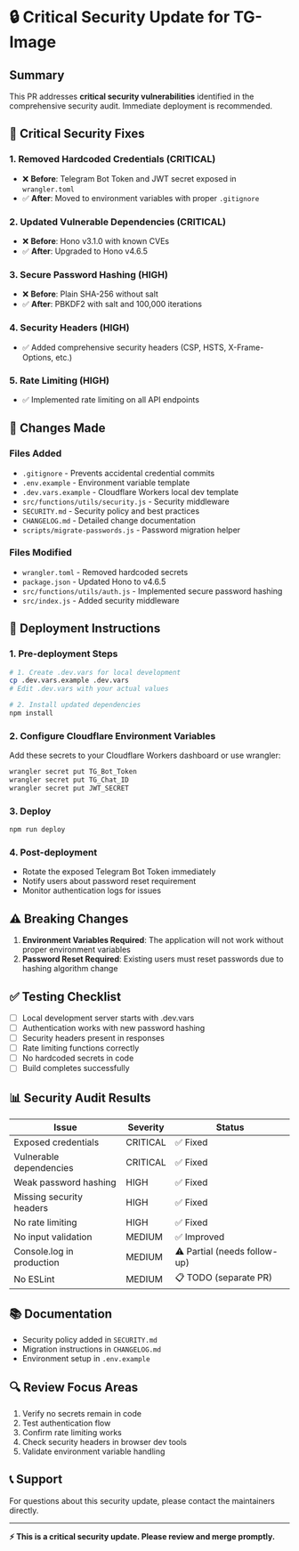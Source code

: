 # 🔒 Critical Security Update for TG-Image

## Summary
This PR addresses **critical security vulnerabilities** identified in the comprehensive security audit. Immediate deployment is recommended.

## 🚨 Critical Security Fixes

### 1. **Removed Hardcoded Credentials** (CRITICAL)
- ❌ **Before**: Telegram Bot Token and JWT secret exposed in `wrangler.toml`
- ✅ **After**: Moved to environment variables with proper `.gitignore`

### 2. **Updated Vulnerable Dependencies** (CRITICAL)
- ❌ **Before**: Hono v3.1.0 with known CVEs
- ✅ **After**: Upgraded to Hono v4.6.5

### 3. **Secure Password Hashing** (HIGH)
- ❌ **Before**: Plain SHA-256 without salt
- ✅ **After**: PBKDF2 with salt and 100,000 iterations

### 4. **Security Headers** (HIGH)
- ✅ Added comprehensive security headers (CSP, HSTS, X-Frame-Options, etc.)

### 5. **Rate Limiting** (HIGH)
- ✅ Implemented rate limiting on all API endpoints

## 📝 Changes Made

### Files Added
- `.gitignore` - Prevents accidental credential commits
- `.env.example` - Environment variable template
- `.dev.vars.example` - Cloudflare Workers local dev template
- `src/functions/utils/security.js` - Security middleware
- `SECURITY.md` - Security policy and best practices
- `CHANGELOG.md` - Detailed change documentation
- `scripts/migrate-passwords.js` - Password migration helper

### Files Modified
- `wrangler.toml` - Removed hardcoded secrets
- `package.json` - Updated Hono to v4.6.5
- `src/functions/utils/auth.js` - Implemented secure password hashing
- `src/index.js` - Added security middleware

## 🚀 Deployment Instructions

### 1. **Pre-deployment Steps**
```bash
# 1. Create .dev.vars for local development
cp .dev.vars.example .dev.vars
# Edit .dev.vars with your actual values

# 2. Install updated dependencies
npm install
```

### 2. **Configure Cloudflare Environment Variables**
Add these secrets to your Cloudflare Workers dashboard or use wrangler:
```bash
wrangler secret put TG_Bot_Token
wrangler secret put TG_Chat_ID
wrangler secret put JWT_SECRET
```

### 3. **Deploy**
```bash
npm run deploy
```

### 4. **Post-deployment**
- Rotate the exposed Telegram Bot Token immediately
- Notify users about password reset requirement
- Monitor authentication logs for issues

## ⚠️ Breaking Changes

1. **Environment Variables Required**: The application will not work without proper environment variables
2. **Password Reset Required**: Existing users must reset passwords due to hashing algorithm change

## ✅ Testing Checklist

- [ ] Local development server starts with .dev.vars
- [ ] Authentication works with new password hashing
- [ ] Security headers present in responses
- [ ] Rate limiting functions correctly
- [ ] No hardcoded secrets in code
- [ ] Build completes successfully

## 📊 Security Audit Results

| Issue | Severity | Status |
|-------|----------|--------|
| Exposed credentials | CRITICAL | ✅ Fixed |
| Vulnerable dependencies | CRITICAL | ✅ Fixed |
| Weak password hashing | HIGH | ✅ Fixed |
| Missing security headers | HIGH | ✅ Fixed |
| No rate limiting | HIGH | ✅ Fixed |
| No input validation | MEDIUM | ✅ Improved |
| Console.log in production | MEDIUM | ⚠️ Partial (needs follow-up) |
| No ESLint | MEDIUM | 📋 TODO (separate PR) |

## 📚 Documentation

- Security policy added in `SECURITY.md`
- Migration instructions in `CHANGELOG.md`
- Environment setup in `.env.example`

## 🔍 Review Focus Areas

1. Verify no secrets remain in code
2. Test authentication flow
3. Confirm rate limiting works
4. Check security headers in browser dev tools
5. Validate environment variable handling

## 📞 Support

For questions about this security update, please contact the maintainers directly.

---

**⚡ This is a critical security update. Please review and merge promptly.**